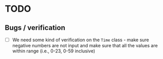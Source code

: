 # TODO 
## Bugs / verification

- [ ] We need some kind of verification on the `Time` class - make sure negative numbers are not input and make sure that all the values are within range (i.e., 0-23, 0-59 inclusive)
